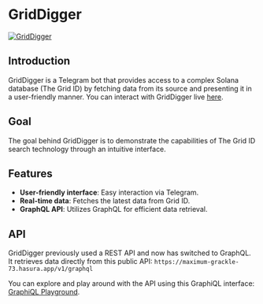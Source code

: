 # GridDigger

[![GridDigger](https://github.com/The-Grid-Data/GridDigger/tree/railway)](https://github.com/The-Grid-Data/GridDigger/tree/railway)

## Introduction

GridDigger is a Telegram bot that provides access to a complex Solana database (The Grid ID) by fetching data from its source and presenting it in a user-friendly manner. You can interact with GridDigger live [here](https://t.me/the_grid_id_bot).

## Goal

The goal behind GridDigger is to demonstrate the capabilities of The Grid ID search technology through an intuitive interface.

## Features

- **User-friendly interface**: Easy interaction via Telegram.
- **Real-time data**: Fetches the latest data from Grid ID.
- **GraphQL API**: Utilizes GraphQL for efficient data retrieval.

## API

GridDigger previously used a REST API and now has switched to GraphQL. It retrieves data directly from this public API: ```https://maximum-grackle-73.hasura.app/v1/graphql```

You can explore and play around with the API using this GraphiQL interface: [GraphiQL Playground](https://cloud.hasura.io/public/graphiql?endpoint=https://maximum-grackle-73.hasura.app/v1/graphql).
